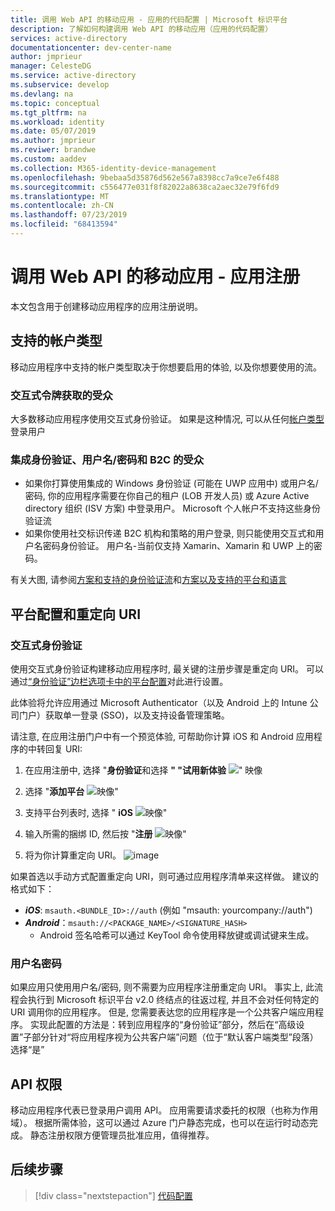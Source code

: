 ```yaml
---
title: 调用 Web API 的移动应用 - 应用的代码配置 | Microsoft 标识平台
description: 了解如何构建调用 Web API 的移动应用（应用的代码配置）
services: active-directory
documentationcenter: dev-center-name
author: jmprieur
manager: CelesteDG
ms.service: active-directory
ms.subservice: develop
ms.devlang: na
ms.topic: conceptual
ms.tgt_pltfrm: na
ms.workload: identity
ms.date: 05/07/2019
ms.author: jmprieur
ms.reviwer: brandwe
ms.custom: aaddev
ms.collection: M365-identity-device-management
ms.openlocfilehash: 9bebaa5d35876d562e567a8398cc7a9ce7e6f488
ms.sourcegitcommit: c556477e031f8f82022a8638ca2aec32e79f6fd9
ms.translationtype: MT
ms.contentlocale: zh-CN
ms.lasthandoff: 07/23/2019
ms.locfileid: "68413594"
---
```

# <a name="mobile-app-that-calls-web-apis---app-registration"></a>调用 Web API 的移动应用 - 应用注册

本文包含用于创建移动应用程序的应用注册说明。

## <a name="supported-accounts-types"></a>支持的帐户类型

移动应用程序中支持的帐户类型取决于你想要启用的体验, 以及你想要使用的流。

### <a name="audience-for-interactive-token-acquisition"></a>交互式令牌获取的受众

大多数移动应用程序使用交互式身份验证。 如果是这种情况, 可以从任何[帐户类型](quickstart-register-app.md#register-a-new-application-using-the-azure-portal)登录用户

### <a name="audience-for-integrated-authentication-usernamepassword-and-b2c"></a>集成身份验证、用户名/密码和 B2C 的受众

- 如果你打算使用集成的 Windows 身份验证 (可能在 UWP 应用中) 或用户名/密码, 你的应用程序需要在你自己的租户 (LOB 开发人员) 或 Azure Active directory 组织 (ISV 方案) 中登录用户。 Microsoft 个人帐户不支持这些身份验证流
- 如果你使用社交标识传递 B2C 机构和策略的用户登录, 则只能使用交互式和用户名密码身份验证。 用户名-当前仅支持 Xamarin、Xamarin 和 UWP 上的密码。

有关大图, 请参阅[方案和支持的身份验证流](authentication-flows-app-scenarios.md#scenarios-and-supported-authentication-flows)和[方案以及支持的平台和语言](authentication-flows-app-scenarios.md#scenarios-and-supported-platforms-and-languages)

## <a name="platform-configuration-and-redirect-uris"></a>平台配置和重定向 URI  

### <a name="interactive-authentication"></a>交互式身份验证

使用交互式身份验证构建移动应用程序时, 最关键的注册步骤是重定向 URI。 可以通过[“身份验证”边栏选项卡中的平台配置](https://aka.ms/MobileAppReg)对此进行设置。

此体验将允许应用通过 Microsoft Authenticator（以及 Android 上的 Intune 公司门户）获取单一登录 (SSO)，以及支持设备管理策略。

请注意, 在应用注册门户中有一个预览体验, 可帮助你计算 iOS 和 Android 应用程序的中转回复 URI:

1. 在应用注册中, 选择 "**身份验证**和选择 **" "试用新体验**
   ![" 映像](https://user-images.githubusercontent.com/13203188/60799285-2d031b00-a173-11e9-9d28-ac07a7ae894a.png)

2. 选择 "**添加平台**
   ![映像"](https://user-images.githubusercontent.com/13203188/60799366-4c01ad00-a173-11e9-934f-f02e26c9429e.png)

3. 支持平台列表时, 选择 " **iOS**
   ![映像"](https://user-images.githubusercontent.com/13203188/60799411-60de4080-a173-11e9-9dcc-d39a45826d42.png)

4. 输入所需的捆绑 ID, 然后按 "**注册**
   ![映像"](https://user-images.githubusercontent.com/13203188/60799477-7eaba580-a173-11e9-9f8b-431f5b09344e.png)

5. 将为你计算重定向 URI。
   ![image](https://user-images.githubusercontent.com/13203188/60799538-9e42ce00-a173-11e9-860a-015a1840fd19.png)

如果首选以手动方式配置重定向 URI，则可通过应用程序清单来这样做。 建议的格式如下：

- ***iOS***: `msauth.<BUNDLE_ID>://auth` (例如 "msauth: yourcompany://auth")
- ***Android***：`msauth://<PACKAGE_NAME>/<SIGNATURE_HASH>`
  - Android 签名哈希可以通过 KeyTool 命令使用释放键或调试键来生成。

### <a name="username-password"></a>用户名密码

如果应用只使用用户名/密码, 则不需要为应用程序注册重定向 URI。 事实上, 此流程会执行到 Microsoft 标识平台 v2.0 终结点的往返过程, 并且不会对任何特定的 URI 调用你的应用程序。 但是, 您需要表达您的应用程序是一个公共客户端应用程序。 实现此配置的方法是：转到应用程序的“身份验证”部分，然后在“高级设置”子部分针对“将应用程序视为公共客户端”问题（位于“默认客户端类型”段落）选择“是”

## <a name="api-permissions"></a>API 权限

移动应用程序代表已登录用户调用 API。 应用需要请求委托的权限（也称为作用域）。 根据所需体验，这可以通过 Azure 门户静态完成，也可以在运行时动态完成。 静态注册权限方便管理员批准应用，值得推荐。

## <a name="next-steps"></a>后续步骤

> [!div class="nextstepaction"]
> [代码配置](scenario-mobile-app-configuration.md)
